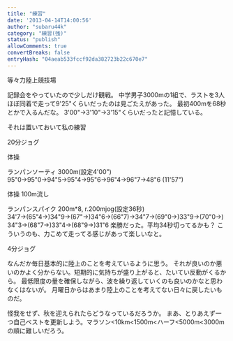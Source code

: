 ```yaml
---
title: "練習"
date: '2013-04-14T14:00:56'
author: "subaru44k"
category: "練習(強)"
status: "publish"
allowComments: true
convertBreaks: false
entryHash: "04aeab533fccf92da382723b22c670e7"
---
```

等々力陸上競技場

記録会をやっていたので少しだけ観戦。
中学男子3000mの1組で、ラストを3人ほぼ同着で走って9'25"くらいだったのは見ごたえがあった。
最初400mを68秒とかで入るんだな。
3'00"→3'10"→3'15"くらいだったと記憶している。

それは置いておいて私の練習

20分ジョグ

体操

ランパンソーティ
3000m(設定4'00")
95"0→95"0→94"5→95"4→95"6→96"4→96"7→48"6
(11'57")

体操
100m流し

ランパンスパイク
200m*8, r.200mjog(設定36秒)
34'7→(65"4→)34"9→(67"→)34"6→(66"7)→34"7→(69"0→)33"9→(70"0→)34"3→(68"7→)33"4→(68"9→)31"6
楽勝だった。平均34秒切ってるかも？
こういうのも、力こめて走ってる感じがあって楽しいなと。

4分ジョグ


なんだか毎日基本的に陸上のことを考えているように思う。
それが良いのか悪いのかよく分からない。短期的に気持ちが盛り上がると、たいてい反動がくるから。
最低限度の量を確保しながら、波を繰り返していくのも良いのかなと思わなくはないが。
月曜日からはあまり陸上のことを考えてない日々に戻したいものだ。

怪我をせず、秋を迎えられたらどうなっているだろうか。
まあ、とりあえず一つ自己ベストを更新しよう。マラソン<10km<1500m<ハーフ<5000m<3000mの順に難しいだろう。
